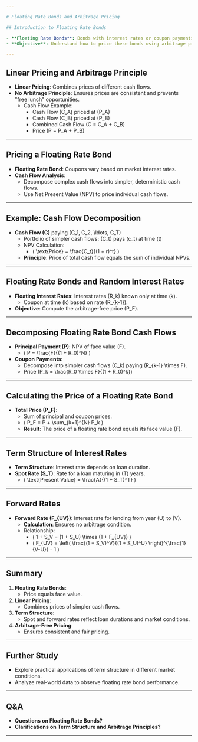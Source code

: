 ```yaml
---

# Floating Rate Bonds and Arbitrage Pricing

## Introduction to Floating Rate Bonds

- **Floating Rate Bonds**: Bonds with interest rates or coupon payments dependent on prevailing market interest rates.
- **Objective**: Understand how to price these bonds using arbitrage principles and the term structure of interest rates.

---
```


## Linear Pricing and Arbitrage Principle

- **Linear Pricing**: Combines prices of different cash flows.
- **No Arbitrage Principle**: Ensures prices are consistent and prevents "free lunch" opportunities.
  - Cash Flow Example:
    - Cash Flow \(C_A\) priced at \(P_A\)
    - Cash Flow \(C_B\) priced at \(P_B\)
    - Combined Cash Flow \(C = C_A + C_B\)
    - Price \(P = P_A + P_B\)

---

## Pricing a Floating Rate Bond

- **Floating Rate Bond**: Coupons vary based on market interest rates.
- **Cash Flow Analysis**:
  - Decompose complex cash flows into simpler, deterministic cash flows.
  - Use Net Present Value (NPV) to price individual cash flows.

---

## Example: Cash Flow Decomposition

- **Cash Flow \(C\)** paying \(C_1, C_2, \ldots, C_T\)
  - Portfolio of simpler cash flows: \(C_t\) pays \(c_t\) at time \(t\)
  - NPV Calculation:
    - \( \text{Price} = \frac{C_t}{(1 + r)^t} \)
  - **Principle**: Price of total cash flow equals the sum of individual NPVs.

---

## Floating Rate Bonds and Random Interest Rates

- **Floating Interest Rates**: Interest rates \(R_k\) known only at time \(k\).
  - Coupon at time \(k\) based on rate \(R_{k-1}\).
- **Objective**: Compute the arbitrage-free price \(P_F\).

---

## Decomposing Floating Rate Bond Cash Flows

- **Principal Payment \(P\)**: NPV of face value \(F\).
  - \( P = \frac{F}{(1 + R_0)^N} \)
- **Coupon Payments**: 
  - Decompose into simpler cash flows \(C_k\) paying \(R_{k-1} \times F\).
  - Price \(P_k = \frac{R_0 \times F}{(1 + R_0)^k}\)

---

## Calculating the Price of a Floating Rate Bond

- **Total Price \(P_F\)**:
  - Sum of principal and coupon prices.
  - \( P_F = P + \sum_{k=1}^{N} P_k \)
  - **Result**: The price of a floating rate bond equals its face value \(F\).

---

## Term Structure of Interest Rates

- **Term Structure**: Interest rate depends on loan duration.
- **Spot Rate \(S_T\)**: Rate for a loan maturing in \(T\) years.
  - \( \text{Present Value} = \frac{A}{(1 + S_T)^T} \)

---

## Forward Rates

- **Forward Rate \(F_{UV}\)**: Interest rate for lending from year \(U\) to \(V\).
  - **Calculation**: Ensures no arbitrage condition.
  - Relationship:
    - \( 1 + S_V = (1 + S_U) \times (1 + F_{UV}) \)
    - \( F_{UV} = \left( \frac{(1 + S_V)^V}{(1 + S_U)^U} \right)^{\frac{1}{V-U}} - 1 \)

---

## Summary

1. **Floating Rate Bonds**:
   - Price equals face value.
2. **Linear Pricing**:
   - Combines prices of simpler cash flows.
3. **Term Structure**:
   - Spot and forward rates reflect loan durations and market conditions.
4. **Arbitrage-Free Pricing**:
   - Ensures consistent and fair pricing.

---

## Further Study

- Explore practical applications of term structure in different market conditions.
- Analyze real-world data to observe floating rate bond performance.

---

## Q&A

- **Questions on Floating Rate Bonds?**
- **Clarifications on Term Structure and Arbitrage Principles?**

---


